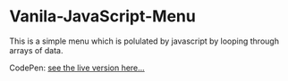 # Vanila-JavaScript-Menu
This is a simple menu which is polulated by javascript by looping through arrays of data. 

CodePen: <a href="http://codepen.io/ashkanarvaneh/pen/ZBOqJR">see the live version here...</a>